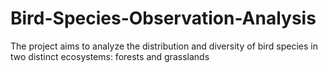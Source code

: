 # Bird-Species-Observation-Analysis
The project aims to analyze the distribution and diversity of bird species in two distinct ecosystems: forests and grasslands
